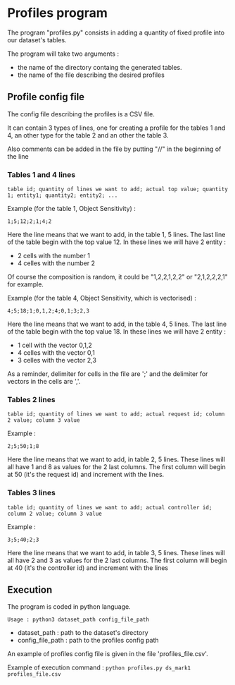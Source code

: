 # Profiles program

The program "profiles.py" consists in adding a quantity of fixed profile into
our dataset's tables.

The program will take two arguments :
  - the name of the directory containg the generated tables.
  - the name of the file describing the desired profiles

## Profile config file

The config file describing the profiles is a CSV file.

It can contain 3 types of lines, one for creating a profile for the tables
1 and 4, an other type for the table 2 and an other the table 3.

Also comments can be added in the file by putting "//" in the beginning of the line

### Tables 1 and 4 lines

```
table id; quantity of lines we want to add; actual top value; quantity 1; entity1; quantity2; entity2; ...
```

Example (for the table 1, Object Sensitivity) :

```
1;5;12;2;1;4;2
```

Here the line means that we want to add, in the table 1, 5 lines.
The last line of the table begin with the top value 12.
In these lines we will have 2 entity :
  - 2 cells with the number 1
  - 4 celles with the number 2

Of course the composition is random, it could be "1,2,2,1,2,2" or "2,1,2,2,2,1"
for example.

Example (for the table 4, Object Sensitivity, which is vectorised) :

```
4;5;18;1;0,1,2;4;0,1;3;2,3
```

Here the line means that we want to add, in the table 4, 5 lines.
The last line of the table begin with the top value 18.
In these lines we will have 2 entity :
  - 1 cell with the vector 0,1,2
  - 4 celles with the vector 0,1
  - 3 celles with the vector 2,3

As a reminder, delimiter for cells in the file are ';' and the delimiter for vectors in the
cells are ','.

### Tables 2 lines

```
table id; quantity of lines we want to add; actual request id; column 2 value; column 3 value
```

Example :

```
2;5;50;1;8
```

Here the line means that we want to add, in table 2, 5 lines.
These lines will all have 1 and 8 as values for the 2 last columns.
The first column will begin at 50 (it's the request id) and increment with the lines.


### Tables 3 lines

```
table id; quantity of lines we want to add; actual controller id; column 2 value; column 3 value
```

Example :

```
3;5;40;2;3
```

Here the line means that we want to add, in table 3, 5 lines.
These lines will all have 2 and 3 as values for the 2 last columns.
The first column will begin at 40 (it's the controller id) and increment with the lines

## Execution

The program is coded in python language.

```
Usage : python3 dataset_path config_file_path
```

- dataset_path : path to the dataset's directory
- config_file_path : path to the profiles config path

An example of profiles config file is given in the file 'profiles_file.csv'.

Example of execution command : `python profiles.py ds_mark1 profiles_file.csv`